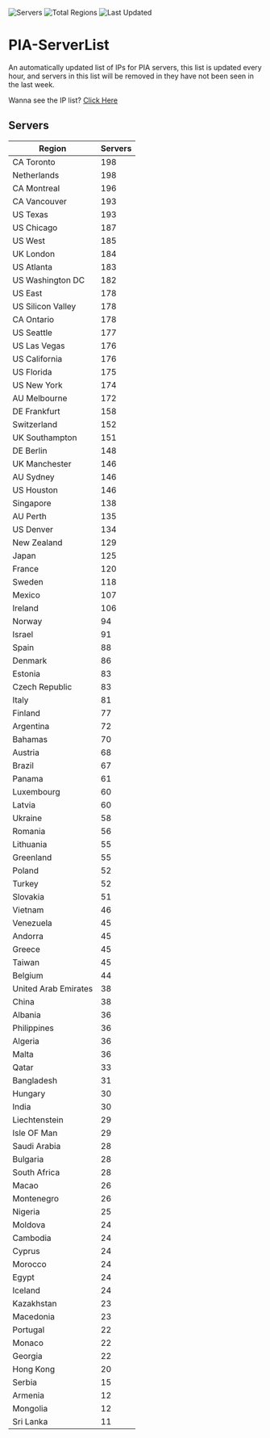 ![Servers](https://img.shields.io/badge/Servers-8,321-darkgreen)
![Total Regions](https://img.shields.io/badge/Total_Regions-97-darkgreen)
![Last Updated](https://img.shields.io/badge/Last_Updated-April_28_2024_21:14_EDT-darkgreen)

# PIA-ServerList
An automatically updated list of IPs for PIA servers, this list is updated every hour, and servers in this list will be removed in they have not been seen in the last week.

Wanna see the IP list? [Click Here](./context.json)

## Servers
| Region               | Servers |
|----------------------|---------|
| CA Toronto | 198 |
| Netherlands | 198 |
| CA Montreal | 196 |
| CA Vancouver | 193 |
| US Texas | 193 |
| US Chicago | 187 |
| US West | 185 |
| UK London | 184 |
| US Atlanta | 183 |
| US Washington DC | 182 |
| US East | 178 |
| US Silicon Valley | 178 |
| CA Ontario | 178 |
| US Seattle | 177 |
| US Las Vegas | 176 |
| US California | 176 |
| US Florida | 175 |
| US New York | 174 |
| AU Melbourne | 172 |
| DE Frankfurt | 158 |
| Switzerland | 152 |
| UK Southampton | 151 |
| DE Berlin | 148 |
| UK Manchester | 146 |
| AU Sydney | 146 |
| US Houston | 146 |
| Singapore | 138 |
| AU Perth | 135 |
| US Denver | 134 |
| New Zealand | 129 |
| Japan | 125 |
| France | 120 |
| Sweden | 118 |
| Mexico | 107 |
| Ireland | 106 |
| Norway | 94 |
| Israel | 91 |
| Spain | 88 |
| Denmark | 86 |
| Estonia | 83 |
| Czech Republic | 83 |
| Italy | 81 |
| Finland | 77 |
| Argentina | 72 |
| Bahamas | 70 |
| Austria | 68 |
| Brazil | 67 |
| Panama | 61 |
| Luxembourg | 60 |
| Latvia | 60 |
| Ukraine | 58 |
| Romania | 56 |
| Lithuania | 55 |
| Greenland | 55 |
| Poland | 52 |
| Turkey | 52 |
| Slovakia | 51 |
| Vietnam | 46 |
| Venezuela | 45 |
| Andorra | 45 |
| Greece | 45 |
| Taiwan | 45 |
| Belgium | 44 |
| United Arab Emirates | 38 |
| China | 38 |
| Albania | 36 |
| Philippines | 36 |
| Algeria | 36 |
| Malta | 36 |
| Qatar | 33 |
| Bangladesh | 31 |
| Hungary | 30 |
| India | 30 |
| Liechtenstein | 29 |
| Isle OF Man | 29 |
| Saudi Arabia | 28 |
| Bulgaria | 28 |
| South Africa | 28 |
| Macao | 26 |
| Montenegro | 26 |
| Nigeria | 25 |
| Moldova | 24 |
| Cambodia | 24 |
| Cyprus | 24 |
| Morocco | 24 |
| Egypt | 24 |
| Iceland | 24 |
| Kazakhstan | 23 |
| Macedonia | 23 |
| Portugal | 22 |
| Monaco | 22 |
| Georgia | 22 |
| Hong Kong | 20 |
| Serbia | 15 |
| Armenia | 12 |
| Mongolia | 12 |
| Sri Lanka | 11 |